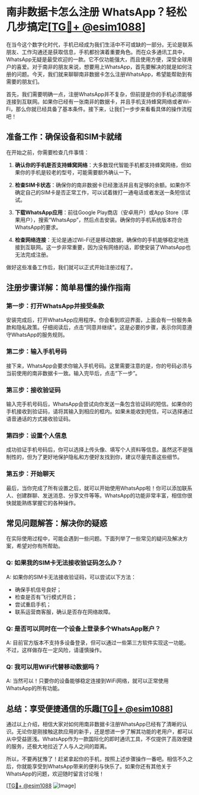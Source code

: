 # 南非数据卡怎么注册 WhatsApp？轻松几步搞定[[TG💪+ @esim1088](https://t.me/s/esim1088)]

在当今这个数字化时代，手机已经成为我们生活中不可或缺的一部分。无论是联系朋友、工作沟通还是获取信息，手机都扮演着重要角色。而在众多通讯工具中，WhatsApp无疑是最受欢迎的一款。它不仅功能强大，而且使用方便，深受全球用户的喜爱。对于南非的朋友来说，想要用上WhatsApp，首先要解决的就是如何注册的问题。今天，我们就来聊聊南非数据卡怎么注册WhatsApp，希望能帮助到有需要的朋友们。

首先，我们需要明确一点，注册WhatsApp并不复杂，但前提是你的手机必须能够连接到互联网。如果你已经有一张南非的数据卡，并且手机支持蜂窝网络或者Wi-Fi，那么你就已经具备了基本条件。接下来，让我们一步步来看看具体的操作流程吧！

## 准备工作：确保设备和SIM卡就绪

在开始之前，你需要检查几件事情：

1. **确认你的手机是否支持蜂窝网络**：大多数现代智能手机都支持蜂窝网络，但如果你的手机是较老的型号，可能需要额外确认一下。
   
2. **检查SIM卡状态**：确保你的南非数据卡已经激活并且有足够的余额。如果你不确定自己的SIM卡是否正常工作，可以试着拨打一通电话或者发送一条短信试试。

3. **下载WhatsApp应用**：前往Google Play商店（安卓用户）或App Store（苹果用户），搜索“WhatsApp”，然后点击安装。确保你的手机系统版本符合WhatsApp的要求。

4. **检查网络连接**：无论是通过Wi-Fi还是移动数据，确保你的手机能够稳定地连接到互联网。这一步非常重要，因为没有网络的话，即使安装了WhatsApp也无法完成注册。

做好这些准备工作后，我们就可以正式开始注册过程了。

## 注册步骤详解：简单易懂的操作指南

### 第一步：打开WhatsApp并接受条款

安装完成后，打开WhatsApp应用程序。你会看到欢迎界面，上面会有一份服务条款和隐私政策。仔细阅读后，点击“同意并继续”。这是必要的步骤，表示你同意遵守WhatsApp的服务规则。

### 第二步：输入手机号码

接下来，WhatsApp会要求你输入手机号码。这里需要注意的是，你的号码必须与当前使用的南非数据卡一致。输入完毕后，点击“下一步”。

### 第三步：接收验证码

输入完手机号码后，WhatsApp会尝试向你发送一条包含验证码的短信。如果你的手机接收到验证码，请将其输入到相应的框内。如果未能收到短信，可以选择通过语音通话的方式接收验证码。

### 第四步：设置个人信息

成功验证手机号码后，你可以选择上传头像、填写个人资料等信息。虽然这不是强制性的，但为了更好地保护隐私和方便好友找到你，建议尽量完善这些细节。

### 第五步：开始聊天

最后，当你完成了所有设置之后，就可以开始使用WhatsApp啦！你可以添加联系人、创建群聊、发送消息、分享文件等等。WhatsApp的功能非常丰富，相信你很快就能熟练掌握它的各种操作。

## 常见问题解答：解决你的疑惑

在实际使用过程中，可能会遇到一些问题。下面列举了一些常见的疑问及解决方案，希望对你有所帮助。

### Q: 如果我的SIM卡无法接收验证码怎么办？

A: 如果你的SIM卡无法接收验证码，可以尝试以下方法：
   - 确保手机信号良好；
   - 检查是否有飞行模式开启；
   - 尝试重启手机；
   - 联系运营商客服，确认是否存在网络故障。

### Q: 是否可以同时在一个设备上登录多个WhatsApp账户？

A: 目前官方版本不支持多设备登录，但可以通过一些第三方软件实现这一功能。不过，这样做存在一定风险，请谨慎操作。

### Q: 我可以用WiFi代替移动数据吗？

A: 当然可以！只要你的设备能够稳定连接到WiFi网络，就可以正常使用WhatsApp的所有功能。

## 总结：享受便捷通信的乐趣[[TG💪+ @esim1088](https://t.me/s/esim1088)]

通过以上介绍，相信大家对如何用南非数据卡注册WhatsApp已经有了清晰的认识。无论你是刚接触这款应用的新手，还是想进一步了解其功能的老用户，都可以从中受益匪浅。WhatsApp作为一款国际化的即时通讯工具，不仅提供了高效便捷的服务，还极大地拉近了人与人之间的距离。

所以，不要再犹豫了！赶紧拿起你的手机，按照上述步骤操作一番吧。相信不久之后，你就能享受到WhatsApp带来的便利与快乐了。如果你还有其他关于WhatsApp的问题，欢迎随时留言讨论哦！

[[TG💪+ @esim1088](https://t.me/s/esim1088) ![Image](https://i.postimg.cc/4NQfJmqS/Snipaste-2025-05-13-00-14-12.png)]